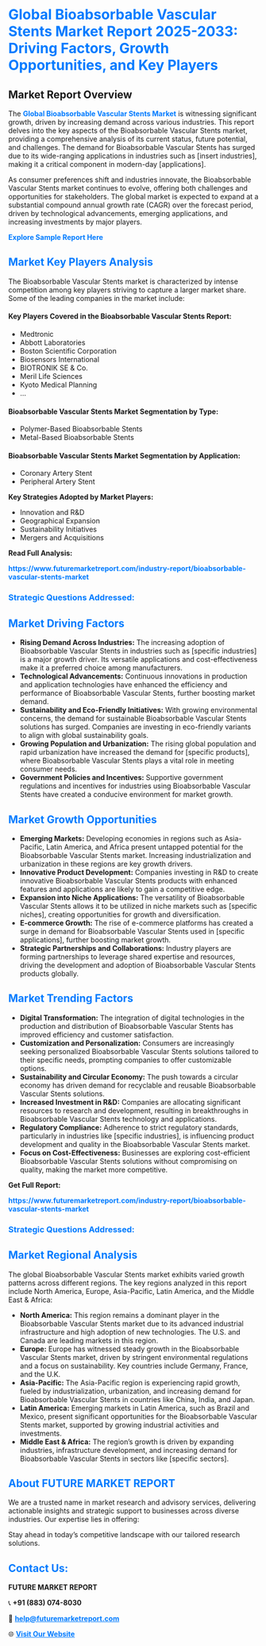 <h1 style="color: #007BFF;">Global Bioabsorbable Vascular Stents Market Report 2025-2033: Driving Factors, Growth Opportunities, and Key Players</h1>

<section id="overview">
<h2>Market Report Overview</h2>
<p>The <a href="https://www.futuremarketreport.com/industry-report/bioabsorbable-vascular-stents-market" style="color: #007BFF; text-decoration: none;"><strong>Global Bioabsorbable Vascular Stents Market</strong></a> is witnessing significant growth, driven by increasing demand across various industries. This report delves into the key aspects of the Bioabsorbable Vascular Stents market, providing a comprehensive analysis of its current status, future potential, and challenges. The demand for Bioabsorbable Vascular Stents has surged due to its wide-ranging applications in industries such as [insert industries], making it a critical component in modern-day [applications].</p>
<p>As consumer preferences shift and industries innovate, the Bioabsorbable Vascular Stents market continues to evolve, offering both challenges and opportunities for stakeholders. The global market is expected to expand at a substantial compound annual growth rate (CAGR) over the forecast period, driven by technological advancements, emerging applications, and increasing investments by major players.</p>
</section>

<section id="overview">
<p><a href="https://www.futuremarketreport.com/request-sample/reportId=103489" style="color: #007BFF; text-decoration: none;"><strong>Explore Sample Report Here</strong></a></p>
</section>

<section id="key-players">
<h2 style="color: #007BFF;">Market Key Players Analysis</h2>
<p>The Bioabsorbable Vascular Stents market is characterized by intense competition among key players striving to capture a larger market share. Some of the leading companies in the market include:</p>
<h4>Key Players Covered in the Bioabsorbable Vascular Stents Report:</h4>
<ul><li>Medtronic</li><li>Abbott Laboratories</li><li>Boston Scientific Corporation</li><li>Biosensors International</li><li>BIOTRONIK SE &amp; Co.</li><li>Meril Life Sciences</li><li>Kyoto Medical Planning</li><li>...</li></ul>
<h4>Bioabsorbable Vascular Stents Market Segmentation by Type:</h4>
<ul><li>Polymer-Based Bioabsorbable Stents</li><li>Metal-Based Bioabsorbable Stents</li></ul>

<h4>Bioabsorbable Vascular Stents Market Segmentation by Application:</h4>
<ul><li>Coronary Artery Stent</li><li>Peripheral Artery Stent</li></ul>
<p><strong>Key Strategies Adopted by Market Players:</strong></p>
<ul>
<li>Innovation and R&D</li>
<li>Geographical Expansion</li>
<li>Sustainability Initiatives</li>
<li>Mergers and Acquisitions</li>
</ul>
</section>

<section>
<p><strong>Read Full Analysis: </strong></p><a href="https://www.futuremarketreport.com/industry-report/bioabsorbable-vascular-stents-market" style="color: #007BFF; text-decoration: none;"><strong>https://www.futuremarketreport.com/industry-report/bioabsorbable-vascular-stents-market</strong></a>
<h3 style="color: #007BFF;">Strategic Questions Addressed:</h3>
</section>

<section id="driving-factors">
<h2 style="color: #007BFF;">Market Driving Factors</h2>
<ul>
<li><strong>Rising Demand Across Industries:</strong> The increasing adoption of Bioabsorbable Vascular Stents in industries such as [specific industries] is a major growth driver. Its versatile applications and cost-effectiveness make it a preferred choice among manufacturers.</li>
<li><strong>Technological Advancements:</strong> Continuous innovations in production and application technologies have enhanced the efficiency and performance of Bioabsorbable Vascular Stents, further boosting market demand.</li>
<li><strong>Sustainability and Eco-Friendly Initiatives:</strong> With growing environmental concerns, the demand for sustainable Bioabsorbable Vascular Stents solutions has surged. Companies are investing in eco-friendly variants to align with global sustainability goals.</li>
<li><strong>Growing Population and Urbanization:</strong> The rising global population and rapid urbanization have increased the demand for [specific products], where Bioabsorbable Vascular Stents plays a vital role in meeting consumer needs.</li>
<li><strong>Government Policies and Incentives:</strong> Supportive government regulations and incentives for industries using Bioabsorbable Vascular Stents have created a conducive environment for market growth.</li>
</ul>
</section>

<section id="growth-opportunities">
<h2 style="color: #007BFF;">Market Growth Opportunities</h2>
<ul>
<li><strong>Emerging Markets:</strong> Developing economies in regions such as Asia-Pacific, Latin America, and Africa present untapped potential for the Bioabsorbable Vascular Stents market. Increasing industrialization and urbanization in these regions are key growth drivers.</li>
<li><strong>Innovative Product Development:</strong> Companies investing in R&D to create innovative Bioabsorbable Vascular Stents products with enhanced features and applications are likely to gain a competitive edge.</li>
<li><strong>Expansion into Niche Applications:</strong> The versatility of Bioabsorbable Vascular Stents allows it to be utilized in niche markets such as [specific niches], creating opportunities for growth and diversification.</li>
<li><strong>E-commerce Growth:</strong> The rise of e-commerce platforms has created a surge in demand for Bioabsorbable Vascular Stents used in [specific applications], further boosting market growth.</li>
<li><strong>Strategic Partnerships and Collaborations:</strong> Industry players are forming partnerships to leverage shared expertise and resources, driving the development and adoption of Bioabsorbable Vascular Stents products globally.</li>
</ul>
</section>

<section id="trending-factors">
<h2 style="color: #007BFF;">Market Trending Factors</h2>
<ul>
<li><strong>Digital Transformation:</strong> The integration of digital technologies in the production and distribution of Bioabsorbable Vascular Stents has improved efficiency and customer satisfaction.</li>
<li><strong>Customization and Personalization:</strong> Consumers are increasingly seeking personalized Bioabsorbable Vascular Stents solutions tailored to their specific needs, prompting companies to offer customizable options.</li>
<li><strong>Sustainability and Circular Economy:</strong> The push towards a circular economy has driven demand for recyclable and reusable Bioabsorbable Vascular Stents solutions.</li>
<li><strong>Increased Investment in R&D:</strong> Companies are allocating significant resources to research and development, resulting in breakthroughs in Bioabsorbable Vascular Stents technology and applications.</li>
<li><strong>Regulatory Compliance:</strong> Adherence to strict regulatory standards, particularly in industries like [specific industries], is influencing product development and quality in the Bioabsorbable Vascular Stents market.</li>
<li><strong>Focus on Cost-Effectiveness:</strong> Businesses are exploring cost-efficient Bioabsorbable Vascular Stents solutions without compromising on quality, making the market more competitive.</li>
</ul>
</section>

<section>
<p><strong>Get Full Report: </strong></p><a href="https://www.futuremarketreport.com/industry-report/bioabsorbable-vascular-stents-market" style="color: #007BFF; text-decoration: none;"><strong>https://www.futuremarketreport.com/industry-report/bioabsorbable-vascular-stents-market</strong></a>
<h3 style="color: #007BFF;">Strategic Questions Addressed:</h3>
</section>


<section id="regional-analysis">
<h2 style="color: #007BFF;">Market Regional Analysis</h2>
<p>The global Bioabsorbable Vascular Stents market exhibits varied growth patterns across different regions. The key regions analyzed in this report include North America, Europe, Asia-Pacific, Latin America, and the Middle East & Africa:</p>
<ul>
<li><strong>North America:</strong> This region remains a dominant player in the Bioabsorbable Vascular Stents market due to its advanced industrial infrastructure and high adoption of new technologies. The U.S. and Canada are leading markets in this region.</li>
<li><strong>Europe:</strong> Europe has witnessed steady growth in the Bioabsorbable Vascular Stents market, driven by stringent environmental regulations and a focus on sustainability. Key countries include Germany, France, and the U.K.</li>
<li><strong>Asia-Pacific:</strong> The Asia-Pacific region is experiencing rapid growth, fueled by industrialization, urbanization, and increasing demand for Bioabsorbable Vascular Stents in countries like China, India, and Japan.</li>
<li><strong>Latin America:</strong> Emerging markets in Latin America, such as Brazil and Mexico, present significant opportunities for the Bioabsorbable Vascular Stents market, supported by growing industrial activities and investments.</li>
<li><strong>Middle East & Africa:</strong> The region’s growth is driven by expanding industries, infrastructure development, and increasing demand for Bioabsorbable Vascular Stents in sectors like [specific sectors].</li>
</ul>
</section>

<footer>
<h2 style="color: #007BFF;">About FUTURE MARKET REPORT</h2>
<p>We are a trusted name in market research and advisory services, delivering actionable insights and strategic support to businesses across diverse industries. Our expertise lies in offering:</p>

<p>Stay ahead in today’s competitive landscape with our tailored research solutions.</p>

<h2 style="color: #007BFF;">Contact Us:</h2>
<p><strong>FUTURE MARKET REPORT</strong></p>
<p>📞 <strong>+91 (883) 074-8030</strong></p>
<p>📧 <strong><a href="mailto:help@futuremarketreport.com" style="color: #007BFF;">help@futuremarketreport.com</a></strong></p>
<p>🌐 <strong><a href="https://www.futuremarketreport.com/" style="color: #007BFF;">Visit Our Website</a></strong></p>
</footer>